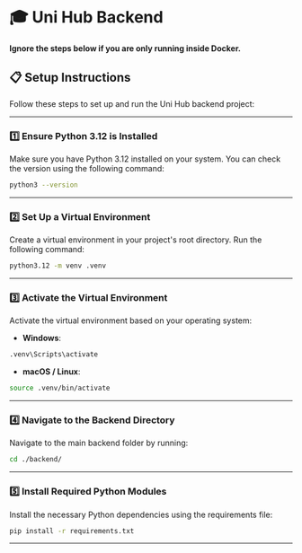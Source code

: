 # 🎓 Uni Hub Backend

**Ignore the steps below if you are only running inside Docker.**

## 📋 Setup Instructions

Follow these steps to set up and run the Uni Hub backend project:

---

### 1️⃣ **Ensure Python 3.12 is Installed**
Make sure you have Python 3.12 installed on your system. You can check the version using the following command:

```bash
python3 --version
```

---

### 2️⃣ **Set Up a Virtual Environment**
Create a virtual environment in your project's root directory. Run the following command:

```bash
python3.12 -m venv .venv
```

---

### 3️⃣ **Activate the Virtual Environment**
Activate the virtual environment based on your operating system:

- **Windows**:

```bash
.venv\Scripts\activate
```

- **macOS / Linux**:

```bash
source .venv/bin/activate
```

---

### 4️⃣ **Navigate to the Backend Directory**
Navigate to the main backend folder by running:

```bash
cd ./backend/
```

---

### 5️⃣ **Install Required Python Modules**
Install the necessary Python dependencies using the requirements file:

```bash
pip install -r requirements.txt
```

---

